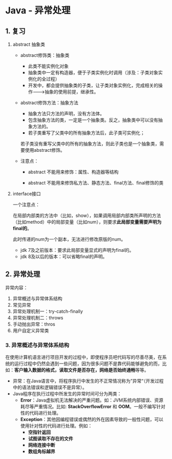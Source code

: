 # Java - 异常处理

## 1. 复习

1. abstract 抽象类

   - abstract修饰类：抽象类

     - 此类不能实例化对象
     - 抽象类中一定有构造器，便于子类实例化时调用（涉及：子类对象实例化的全过程）
     - 开发中，都会提供抽象类的子类，让子类对象实例化，完成相关的操作--->抽象的使用前提，继承性。

   - abstract修饰方法：抽象方法

     - 抽象方法只方法的声明，没有方法体。
     - 包含抽象方法的类，一定是一个抽象类。反之，抽象类中可以没有抽象方法的。
     - 若子类重写了父类中的所有抽象方法后，此子类可实例化；

     若子类没有重写父类中的所有的抽象方法，则此子类也是一个抽象类，需要使用abstract修饰。

   - 注意点：

     - abstract 不能用来修饰：属性、构造器等结构

     - abstract 不能用来修饰私方法、静态方法、final方法、final修饰的类

2. interface接口

   一个注意点：

   在局部内部类的方法中（比如，show），如果调用局部内部类所声明的方法（比如method）中的局部变量（比如num），则要求**此局部变量需要声明为final的**。

   此时传递的num为一个副本，无法进行修改原版的num。

   

   - jdk 7及之前版本：要求此局部变量显式的声明为final的。
   - jdk 8及以后的版本：可以省略final的声明。

   

## 2. 异常处理

异常内容：

1. 异常概述与异常体系结构
2. 常见异常
3. 异常处理机制一：try-catch-finally
4. 异常处理机制二：throws
5. 手动抛出异常：thros
6. 用户自定义异常类



### 3. 异常概述与异常体系结构

在使用计算机语言进行项目开发的过程中，即使程序员吧代码写的尽善尽美，在系统的运行过程中仍然会遇到一些问题，因为很多问题不是靠代码能够避免的而，比如：**客户输入数据的格式，读取文件是否存在，网络是否始终通畅**等等。



- 异常：在Java语言中，将程序执行中发生的不正常情况称为”异常“（开发过程中的语法错误和逻辑错误不是异常）。
- Java程序在执行过程中所发生的异常时间可分为两类：
  - **Error**：Java虚拟机无法解决的严重问题。如：JVM系统内部错误、资源耗尽等严重情况。比如: **StackOverflowError** 和 **OOM**。一般不编写针对性的代码进行处理。
  - **Exception**：其他因编程错误或偶然的外在因素导致的一般性问题，可以使用针对性的代码进行处理。例如：
    - **空指针返回**
    - **试图读取不存在的文件**
    - **网络连接中断**
    - **数组角标越界**

